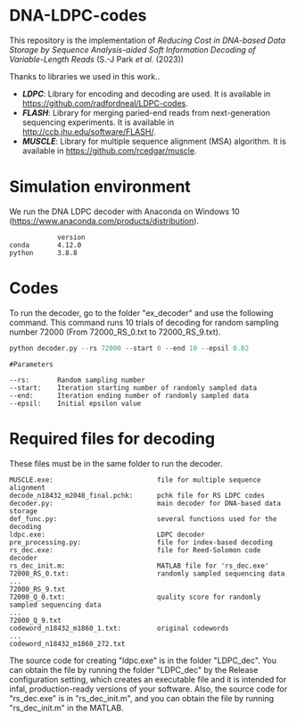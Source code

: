 # DNA-LDPC-codes

This repository is the implementation of *Reducing Cost in DNA-based Data Storage by Sequence Analysis-aided Soft Information Decoding of Variable-Length Reads* (S.-J Park *et al.* (2023))


Thanks to libraries we used in this work..


* ***LDPC***: Library for encoding and decoding are used. It is available in https://github.com/radfordneal/LDPC-codes.  
* ***FLASH***: Library for merging paried-end reads from next-generation sequencing experiments. It is available in http://ccb.jhu.edu/software/FLASH/.  
* ***MUSCLE***: Library for multiple sequence alignment (MSA) algorithm. It is available in https://github.com/rcedgar/muscle.  

# Simulation environment
We run the DNA LDPC decoder with Anaconda on Windows 10 (https://www.anaconda.com/products/distribution).
```
            version
conda       4.12.0
python      3.8.8
```


# Codes

To run the decoder, go to the folder "ex_decoder" and use the following command.
This command runs 10 trials of decoding for random sampling number 72000 (From 72000_RS_0.txt to 72000_RS_9.txt).
```python
python decoder.py --rs 72000 --start 0 --end 10 --epsil 0.02
```

```
#Parameters

--rs:       Random sampling number
--start:    Iteration starting number of randomly sampled data
--end:      Iteration ending number of randomly sampled data
--epsil:    Initial epsilon value
```


# Required files for decoding

These files must be in the same folder to run the decoder.
```
MUSCLE.exe:                          file for multiple sequence alignment
decode_n18432_m2048_final.pchk:      pchk file for RS LDPC codes
decoder.py:                          main decoder for DNA-based data storage
def_func.py:                         several functions used for the decoding
ldpc.exe:                            LDPC decoder
pre_processing.py:                   file for index-based decoding
rs_dec.exe:                          file for Reed-Solomon code decoder
rs_dec_init.m:                       MATLAB file for 'rs_dec.exe'
72000_RS_0.txt:                      randomly sampled sequencing data
...
72000_RS_9.txt
72000_Q_0.txt:                       quality score for randomly sampled sequencing data
...
72000_Q_9.txt
codeword_n18432_m1860_1.txt:         original codewords
...
codeword_n18432_m1860_272.txt
```
The source code for creating "ldpc.exe" is in the folder "LDPC_dec".
You can obtain the file by running the folder "LDPC_dec" by the Release configuration setting, which creates an executable file and it is intended for infal, production-ready versions of your software.
Also, the source code for "rs_dec.exe" is in "rs_dec_init.m", and you can obtain the file by running "rs_dec_init.m" in the MATLAB.
